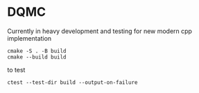 # DQMC
Currently in heavy development and testing for new modern cpp implementation

```
cmake -S . -B build
cmake --build build
```
to test
```
ctest --test-dir build --output-on-failure
```